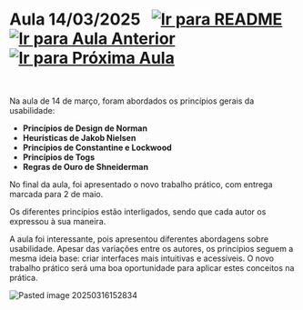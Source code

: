 # Aula 14/03/2025 &nbsp; [![Ir para README](https://img.shields.io/badge/Indice-Verde?style=for-the-badge)](../README.md#indice) &nbsp; [![Ir para Aula Anterior](https://img.shields.io/badge/Anterior-Aula%203-007ACC?style=for-the-badge)](../aulas/07-03-2025.md) [![Ir para Próxima Aula](https://img.shields.io/badge/Próxima-Aula%205-007ACC?style=for-the-badge)](../aulas/21-03-2025.md)

<br>

<p>
 
Na aula de 14 de março, foram abordados os princípios gerais da usabilidade:

- **Princípios de Design de Norman**  
- **Heurísticas de Jakob Nielsen**  
- **Princípios de Constantine e Lockwood**  
- **Princípios de Togs**  
- **Regras de Ouro de Shneiderman**  

No final da aula, foi apresentado o novo trabalho prático, com entrega marcada para 2 de maio.  

Os diferentes princípios estão interligados, sendo que cada autor os expressou à sua maneira.

</p>

<p>

A aula foi interessante, pois apresentou diferentes abordagens sobre usabilidade. Apesar das variações entre os autores, os princípios seguem a mesma ideia base: criar interfaces mais intuitivas e acessíveis. O novo trabalho prático será uma boa oportunidade para aplicar estes conceitos na prática.

 
</p>

![Pasted image 20250316152834](https://github.com/user-attachments/assets/730d7561-2840-4f40-8423-52558f40230e)


